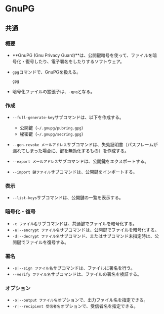 # GnuPG

## 共通

### 概要

- **GnuPG (Gnu Privacy Guard)**は、公開鍵暗号を使って、ファイルを暗号化・復号したり、電子署名をしたりするソフトウェア。

- `gpg`コマンドで、GnuPGを扱える。

  ```bash
  gpg
  ```

- 暗号化ファイルの拡張子は、`.gpg`となる。

### 作成

- `--full-generate-key`サブコマンドは、以下を作成する。
  - 公開鍵（`~/.gnupg/pubring.gpg`）
  - 秘密鍵（`~/.gnupg/secring.gpg`）
- `--gen-revoke メールアドレス`サブコマンドは、失効証明書（パスフレームが漏れてしまった場合に、鍵を無効化するもの）を作成する。

- `--export メールアドレス`サブコマンドは、公開鍵をエクスポートする。
- `--import 鍵ファイル`サブコマンドは、公開鍵をインポートする。

### 表示

- `--list-keys`サブコマンドは、公開鍵の一覧を表示する。

### 暗号化・復号

- `-c ファイル名`サブコマンドは、共通鍵でファイルを暗号化する。
- `-e|--encrypt ファイル名`サブコマンドは、公開鍵でファイルを暗号化する。
- `-d|--decrypt ファイル名`サブコマンド、またはサブコマンド未指定時は、公開鍵でファイルを復号する。

### 署名

- `-s|--sign ファイル名`サブコマンドは、ファイルに署名を行う。
- `--verify ファイル名`サブコマンドは、ファイルの署名を検証する。

### オプション

- `-o|--output ファイル名`オプションで、出力ファイル名を指定できる。
- `-r|--recipient 受信者名`オプションで、受信者名を指定できる。
